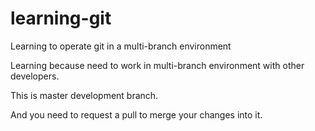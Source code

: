 # learning-git
Learning to operate git in a multi-branch environment

Learning because need to work in multi-branch environment with other developers.

This is master development branch.

And you need to request a pull to merge your changes into it.